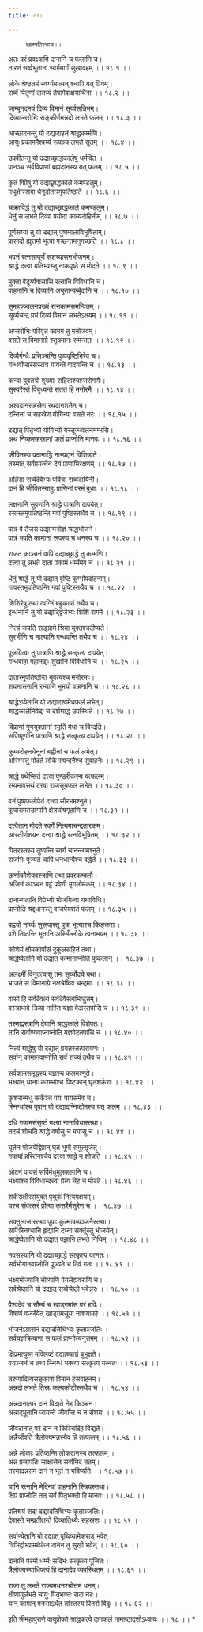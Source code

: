 ```yaml
---
title: ०१८

---
```

         बृहस्पतिरुवाच।।  
अतः परं प्रवक्ष्यामि दानानि च फलानि च।  
तारणं सर्व्वभूतानां स्वर्गमार्गं सुखावहम् ।। १८.१ ।।  
  
लोके श्रेष्ठतमं स्वर्ग्यमात्मन् श्चापि यत् प्रियम्।  
सर्व्वं पितॄणां दातव्यं तेषामेवाक्षयार्थिना ।। १८.२ ।।  
  
जाम्बूनदमयं दिव्यं विमानं सूर्य्यसन्निभम्।  
दिव्याप्सरोभिः सङ्कीर्णमन्नदो लभते फलम् ।। १८.३ ।।  
  
आच्छादनन्तु यो दद्यादाहतं श्राद्धकर्म्मणि।  
आयुः प्रकाममैश्वर्य्यं रूपञ्च लभते सुतम् ।। १८.४ ।।  
  
उपवीतन्तु यो दद्याच्छ्राद्धकालेषु धर्मवित् ।  
पानञ्च सर्वविप्राणां ब्रह्मदानस्य यत् फलम् ।। १८.५ ।।  
  
कृतं विप्रेषु यो दद्याछ्राद्धकाले कमण्डलुम्।  
मधुक्षीरस्रवा धेनुर्दातारमुपतिष्ठति ।। १८.६ ।।  
  
चक्राविद्धं तु यो दद्याच्छ्राद्धकाले कमण्डलुम्।  
धेनुं स लभते दिव्यां पयोदां काम्यदोहिनीम् ।। १८.७ ।।  
  
पूर्णसय्यां तु यो दद्यात् पुष्पमालाविभूषिताम्।  
प्रासादो ह्युत्तमो भूत्वा गच्छन्तमनुगच्छति ।। १८.८ ।।  
  
भवनं रत्नसम्पूर्णं सशय्यासनभोजनम्।  
श्राद्धे दत्त्वा यतिभ्यस्तु नाकपृष्ठे स मोदते ।। १८.९ ।।  
  
मुक्ता वैढूर्य्यवासांसि रत्नानि विविधानि च।  
वाहनानि च दिव्यानि अयुतान्यर्ब्बुदानि च ।। १८.१० ।।  
  
सुमहज्ज्वलनप्रख्यं रत्नकामसमन्वितम् ।  
सूर्य्यचन्द्र प्रभं दिव्यं विमानं लभतेऽक्षयम् ।। १८.११ ।।  
  
अप्सरोभिः परिवृतं कामगं तु मनोजवम्।  
वसते स विमानाग्रे स्तूयमानः समन्ततः ।। १८.१२ ।।  
  
दिव्यैर्गन्धैः प्रसिञ्चन्ति पुष्पवृष्टिभिरेव च।  
गन्धर्वाप्सरसस्तत्र गायन्ते वादयन्ति च ।। १८.१३ ।।  
  
कन्या युवतयो मुख्याः सहिताश्चाप्सरोगणैः।  
सुस्वरैस्तं विबुध्यन्ते सततं हि मनोरमैः ।। १८.१४ ।।  
  
अश्वदानसहस्रेण रथदानशतेन च।  
दन्तिनां च सहस्रेण योगिन्या वसते नरः ।। १८.१५ ।।  
  
दद्यात् पितृभ्यो योगिभ्यो यस्तूज्ज्वलनमम्भसि।  
अथ निष्कसहस्राणां फलं प्राप्नोति मानवः ।। १८.१६ ।।  
  
जीवितस्य प्रदानाद्धि नान्यद्दानं विशिष्यते।  
तस्मात् सर्वप्रयत्नेन देयं प्राणाभिरक्षणम् ।। १८.१७ ।।  
  
अहिंसा सर्व्वदेवेभ्यः पवित्रा सर्व्वदायिनी।  
दानं हि जीवितस्याहुः प्राणिनां परमं बुधाः ।। १८.१८ ।।  
  
लक्षणानि सुवर्णानि श्राद्धे पात्राणि दापयेत्।  
रसास्तमुपतिष्ठन्ति गवां पुष्टिस्तथैव च ।। १८.१९ ।।  
  
पात्रं वै तैजसं दद्यान्मनोज्ञं श्राद्धभोजने।  
पात्रं भवति कामानां रूपस्य च धनस्य च ।। १८.२० ।।  
  
राजतं काञ्चनं वापि दद्याच्छ्राद्धे तु कर्म्मणि।  
दत्त्वा तु लभते दाता प्रकामं धर्म्ममेव च ।। १८.२१ ।।  
  
धेनुं श्राद्धे तु यो दद्यात् वृष्टि कुम्भोपदोहनाम्।  
गावस्तमुपतिष्ठन्ति गवां पुष्टिस्तथैव च ।। १८.२२ ।।  
  
शिशिरेषु तथा त्वग्निं बहुकाष्ठं तथैव च।  
इन्धनानि तु यो दद्याद्द्विजेभ्यः शिशि रागमे ।। १८.२३ ।।  
  
नित्यं जयति सङ्ग्रामे श्रिया युक्तश्चदीप्यते।  
सुरभीणि च माल्यानि गन्धवन्ति तथैव च ।। १८.२४ ।।  
  
पूजयित्वा तु पात्राणि श्राद्धे सत्कृत्य दापयेत्।  
गन्धवाहा महानद्यः सुखानि विविधानि च ।। १८.२५ ।।  
  
दातारमुपतिष्ठन्ति युवत्यश्च मनोरमाः।  
शयनासनानि रम्याणि भूमयो वाहनानि च ।। १८.२६ ।।  
  
श्राद्धेऽप्येतानि यो दद्यादश्वमेधफलं लभेत्।  
श्राद्धकालेनिवेद्यं च दर्शश्राद्ध उपस्थिते ।। १८.२७ ।।  
  
विप्राणां गुणयुक्तानां स्मृतिं मेधां च विन्दति।  
सर्पिष्पूर्णानि पात्राणि श्राद्धे सत्कृत्य दापयेत् ।। १८.२८ ।।  
  
कुम्भदोहनधेनूनां बह्वीनां च फलं लभेत्।  
अस्मिस्तु मोदते लोके स्यन्दनैश्च सुवाहनैः ।। १८.२९ ।।  
  
श्राद्धे यथेप्सितं दत्त्वा पुण्डरीकस्य यत्फलम्।  
रम्यमावसथं दत्त्वा राजसूयफलं लभेत् ।। १८.३० ।।  
  
वनं पुष्पफलोपेतं दत्त्वा सौरभमश्नुते।  
कूपारामतडागानि क्षेत्रघोषगृहाणि च ।। १८.३१ ।।  
  
दत्त्वैतान् मोदते स्वर्गे नित्यमाचन्द्रतारकम्।  
आस्तीर्णशयनं दत्त्वा श्राद्धे रत्नविभूषितम् ।। १८.३२ ।।  
  
पितरस्तस्य तुष्यन्ति स्वर्गं चानन्त्यमश्नुते।  
राजभिः पूज्यते चापि धनधान्यैश्च वर्द्धते ।। १८.३३ ।।  
  
ऊर्णाकौशेयवस्त्राणि तथा प्रवरकम्बलौ।  
अजिनं काञ्चनं पट्टं प्रवेणी मृगलोमकम् ।। १८.३४ ।।  
  
दानान्यतानि विप्रेभ्यो भोजयित्वा यथाविधि।  
प्राप्नोति श्रद्दधानस्तु वाजपेयशतं फलम् ।। १८.३५ ।।  
  
बह्वयो नार्य्यः सुरूपास्तु पुत्रा भृत्याश्च किङ्कराः।  
वशे तिष्ठन्ति भूतानि अस्मिँल्लोके त्वनामयम् ।। १८.३६ ।।  
  
कौशेयं क्षौमकार्पासं दुकूलसहितं तथा।  
श्राद्धेष्वेतानि यो दद्यात् कामानाप्नोति पुष्कलान् ।। १८.३७ ।।  
  
अलक्ष्मीं विनुदत्याशु तमः सूर्य्योदये यथा।  
भ्राजते स विमानाग्रे नक्षत्रेष्विव चन्द्रमाः ।। १८.३८ ।।  
  
वासो हि सर्वदैवत्यं सर्वदेवैस्त्वभिष्टुतम्।  
वस्त्राभावे क्रिया नास्ति यज्ञा वेदास्तपांसि च ।। १८.३९ ।।  
  
तस्माद्वस्त्राणि देयानि श्राद्धकाले विशेषतः।  
तानि सर्वाण्यवाप्नाप्नोति यज्ञवेदतपांसि च ।। १८.४० ।।  
  
नित्यं श्राद्धेषु यो दद्यात् प्रयतस्तत्परायणः ।  
सर्वान् कामानवाप्नोति सर्वं राज्यं तथैव च ।। १८.४१ ।।  
  
सर्वकामसमृद्धस्य यज्ञस्य फलमश्नुते।  
भक्ष्यान् धानाः करम्भांश्च पिष्टकान् घृतशर्कराः ।। १८.४२ ।।  
  
कृशरान्मधु कर्कञ्च पयः पायसमेव च।  
स्निग्धांश्च पूपान् यो दद्यादग्निष्टोमस्य यत् फलम् ।। १८.४३ ।।  
  
दधि गव्यमसंसृष्टं भक्ष्या नानाविधास्तथा।  
तदन्नं शोचति श्राद्धे वर्षासु च मघासु च ।। १८.४४ ।।  
  
घृतेन भोजयेद्विप्रान् घृतं भूमौ समुत्सृजेत्।  
गयायां हस्तिनश्चैव दत्त्वा श्राद्धे न शोचति ।। १८.४५ ।।  
  
ओदनं पायसं सर्पिर्मधुमूलफलानि च।  
भक्ष्यांश्च विविधान्दत्त्वा प्रेत्य चेह च मोदते ।। १८.४६ ।।  
  
शर्कराक्षीरसंयुक्तं पृथुकं नित्यमक्षयम्।  
यश्च संवत्सरं प्रीत्या कृसरैर्मसुरेण च ।। १८.४७ ।।  
  
सक्तुलाजास्तथा पूपाः कुल्माषव्यञ्जनैस्तथा।  
सार्पेःस्निग्धानि हृद्यानि दध्ना सक्तूंस्तु भोजयेत्।  
श्राद्धेष्वेतानि यो दद्यात् पझानि लभते निधिम् ।। १८.४८ ।।  
  
नवसस्यानि यो दद्याच्छ्राद्धे सत्कृत्य यत्नतः।  
सर्वभोगानवाप्नोति पूज्यते च दिवं गतः ।। १८.४९ ।।  
  
भक्ष्यभोज्यानि चोष्याणि पेयलेह्यवराणि च।  
सर्वश्रेष्ठानि यो दद्यात् सर्व्वश्रेष्ठो भवेन्नरः ।। १८.५० ।।  
  
वैश्वदेवं च सौम्यं च खाड्गमांसं परं हविः।  
विषाणं वर्ज्जयेत् खाड्गमसूयां नाशयामहे ।। १८.५१ ।।  
  
भोजनेऽग्रासनं दद्यादतिथिभ्यः कृताञ्जलिः ।  
सर्वयज्ञक्रियाणां स फलं प्राप्नोत्यनुत्तमम् ।। १८.५२ ।।  
  
क्षिप्रमत्युष्ण मक्लिष्टं दद्याच्चान्नं बुभुक्षते।  
वयञ्जनं च तथा स्निग्धं भक्त्या सत्कृत्य यत्नतः ।। १८.५३ ।।  
  
तरुणादित्यसङ्काशं विमानं हंसवाहनम्।  
अन्नदो लभते तिस्रः कल्पकोटीस्तथैव च ।। १८.५४ ।।  
  
अन्नदानात्परं दानं विद्यते नेह किञ्चन।  
अन्नाद्भूतानि जायन्ते जीवन्ति च न संशयः ।। १८.५५ ।।  
  
जीवदानात् परं दानं न किञ्चिदिह विद्यते।  
अन्नैर्जीवति त्रैलोक्यमन्नस्यैव हि तत्फलम् ।। १८.५६ ।।  
  
अन्ने लोकाः प्रतिष्ठन्ति लोकदानस्य तत्फलम् ।  
अन्नं प्रजापतिः साक्षात्तेन सर्व्वमिदं ततम्।  
तस्मादन्नसमं दानं न भूतं न भविष्यति ।। १८.५७ ।।  
  
यानि रत्नानि मेदिन्यां वाहनानि स्त्रियस्तथा।  
क्षिप्रं प्राप्नोति तत् सर्वं पितृभक्तो हि मानवः ।। १८.५८ ।।  
  
प्रतिश्रयं सदा दद्यादतिथिभ्यः कृताञ्जलिः।  
देवास्ते सम्प्रतीक्षन्ते दिव्यातिथ्यैः सहस्रशः ।। १८.५९ ।।  
  
सर्वाण्येतानि यो दद्यात् पृथिव्यामेकराड् भवेत्।  
त्रिभिर्द्वाभ्यामथैकेन दानेन तु सुखी भवेत् ।। १८.६० ।।  
  
दानानि परमो धर्म्मः सद्भिः सत्कृत्य पूजितः।  
त्रैलोक्यस्याधिपत्यं हि दानादेव व्यवस्थितम् ।। १८.६१ ।।  
  
राजा तु लभते राज्यमधनश्चोत्तमं धनम्।  
क्षीणायुर्लभते चायुः पितृभक्तः सदा नरः।  
यान् कामान् मनसाऽर्थेत तांस्तस्य पितरो विदुः ।। १८.६२ ।।  
  
इति श्रीमहापुराणे वायुप्रोक्ते श्राद्धकल्पे दानफलं नामाष्टादशोऽध्यायः ।। १८ ।। *